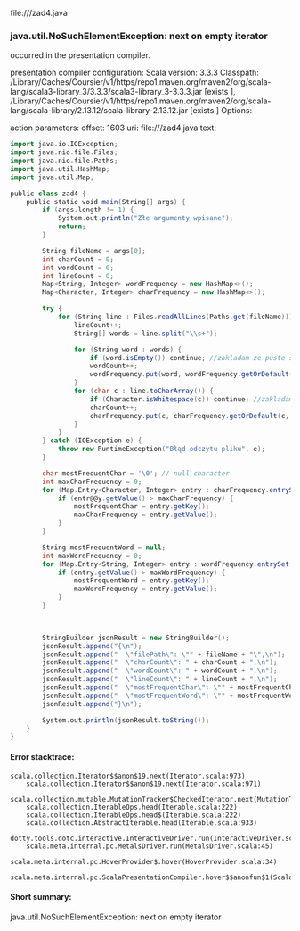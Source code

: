 file://<WORKSPACE>/zad4.java
### java.util.NoSuchElementException: next on empty iterator

occurred in the presentation compiler.

presentation compiler configuration:
Scala version: 3.3.3
Classpath:
<HOME>/Library/Caches/Coursier/v1/https/repo1.maven.org/maven2/org/scala-lang/scala3-library_3/3.3.3/scala3-library_3-3.3.3.jar [exists ], <HOME>/Library/Caches/Coursier/v1/https/repo1.maven.org/maven2/org/scala-lang/scala-library/2.13.12/scala-library-2.13.12.jar [exists ]
Options:



action parameters:
offset: 1603
uri: file://<WORKSPACE>/zad4.java
text:
```scala
import java.io.IOException;
import java.nio.file.Files;
import java.nio.file.Paths;
import java.util.HashMap;
import java.util.Map;

public class zad4 {
    public static void main(String[] args) {
        if (args.length != 1) {
            System.out.println("Złe argumenty wpisane");
            return;
        }

        String fileName = args[0];
        int charCount = 0;
        int wordCount = 0;
        int lineCount = 0;
        Map<String, Integer> wordFrequency = new HashMap<>();
        Map<Character, Integer> charFrequency = new HashMap<>();

        try {
            for (String line : Files.readAllLines(Paths.get(fileName))) {
                lineCount++;
                String[] words = line.split("\\s+");

                for (String word : words) {
                    if (word.isEmpty()) continue; //zakladam ze puste slowa nie sa liczone
                    wordCount++;
                    wordFrequency.put(word, wordFrequency.getOrDefault(word, 0) + 1);
                }
                for (char c : line.toCharArray()) {
                    if (Character.isWhitespace(c)) continue; //zakladam ze biale znaki nie sa liczone
                    charCount++;
                    charFrequency.put(c, charFrequency.getOrDefault(c, 0) + 1);
                }
            }
        } catch (IOException e) {
            throw new RuntimeException("Błąd odczytu pliku", e);
        }

        char mostFrequentChar = '\0'; // null character
        int maxCharFrequency = 0;
        for (Map.Entry<Character, Integer> entry : charFrequency.entrySet()) {
            if (entr@@y.getValue() > maxCharFrequency) {
                mostFrequentChar = entry.getKey();
                maxCharFrequency = entry.getValue();
            }
        }

        String mostFrequentWord = null;
        int maxWordFrequency = 0;
        for (Map.Entry<String, Integer> entry : wordFrequency.entrySet()) {
            if (entry.getValue() > maxWordFrequency) {
                mostFrequentWord = entry.getKey();
                maxWordFrequency = entry.getValue();
            }
        }

        

        StringBuilder jsonResult = new StringBuilder();
        jsonResult.append("{\n");
        jsonResult.append("  \"filePath\": \"" + fileName + "\",\n");
        jsonResult.append("  \"charCount\": " + charCount + ",\n");
        jsonResult.append("  \"wordCount\": " + wordCount + ",\n");
        jsonResult.append("  \"lineCount\": " + lineCount + ",\n");
        jsonResult.append("  \"mostFrequentChar\": \"" + mostFrequentChar + "\",\n");
        jsonResult.append("  \"mostFrequentWord\": \"" + mostFrequentWord + "\"\n");
        jsonResult.append("}\n");

        System.out.println(jsonResult.toString());
    }
}

```



#### Error stacktrace:

```
scala.collection.Iterator$$anon$19.next(Iterator.scala:973)
	scala.collection.Iterator$$anon$19.next(Iterator.scala:971)
	scala.collection.mutable.MutationTracker$CheckedIterator.next(MutationTracker.scala:76)
	scala.collection.IterableOps.head(Iterable.scala:222)
	scala.collection.IterableOps.head$(Iterable.scala:222)
	scala.collection.AbstractIterable.head(Iterable.scala:933)
	dotty.tools.dotc.interactive.InteractiveDriver.run(InteractiveDriver.scala:168)
	scala.meta.internal.pc.MetalsDriver.run(MetalsDriver.scala:45)
	scala.meta.internal.pc.HoverProvider$.hover(HoverProvider.scala:34)
	scala.meta.internal.pc.ScalaPresentationCompiler.hover$$anonfun$1(ScalaPresentationCompiler.scala:368)
```
#### Short summary: 

java.util.NoSuchElementException: next on empty iterator